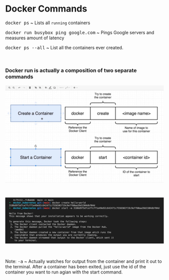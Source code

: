 # **Docker Commands**

<kbd>docker ps</kbd> ~ Lists all `running` containers

<kbd>docker run busybox ping google.com</kbd> ~ Pings Google servers and measures amount of latency

<kbd>docker ps --all</kbd> ~ List all the containers ever created.

&nbsp;

### **Docker run is actually a composition of two separate commands**

![alt text](./assets/create_start.jpg "Two Commands That Make Up Run")

&nbsp;

![alt text](./assets/separate_example.jpg "Examples")

&nbsp;

Note: <kbd>-a</kbd> ~ Actually watches for output from the container and print it out
to the terminal. After a container has been exited, just use the id of the container
you want to run agian with the start command. 